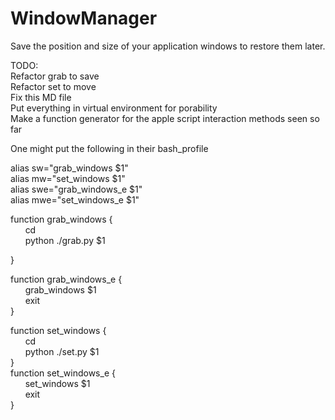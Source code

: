 # WindowManager
Save the position and size of your application windows to restore them later. <br />

TODO:<br />
Refactor grab to save <br />
Refactor set to move <br />
Fix this MD file<br />
Put everything in virtual environment for porability<br />
Make a function generator for the apple script interaction methods seen so far <br />

One might put the following in their bash_profile<br />

alias sw="grab_windows $1"<br />
alias mw="set_windows $1"<br />
alias swe="grab_windows_e $1"<br />
alias mwe="set_windows_e $1"<br />

function grab_windows {<br />
        &nbsp;&nbsp;&nbsp;&nbsp;&nbsp;&nbsp;cd <path to python files><br />
        &nbsp;&nbsp;&nbsp;&nbsp;&nbsp;&nbsp;python ./grab.py $1<br />

}<br />

function grab_windows_e {<br />
        &nbsp;&nbsp;&nbsp;&nbsp;&nbsp;&nbsp;grab_windows $1<br />
        &nbsp;&nbsp;&nbsp;&nbsp;&nbsp;&nbsp;exit<br />
}<br />

function set_windows {<br />
       &nbsp;&nbsp;&nbsp;&nbsp;&nbsp;&nbsp;cd <path to python files><br />
        &nbsp;&nbsp;&nbsp;&nbsp;&nbsp;&nbsp;python ./set.py $1<br />
}<br />
function set_windows_e {<br />
        &nbsp;&nbsp;&nbsp;&nbsp;&nbsp;&nbsp;set_windows $1<br />
        &nbsp;&nbsp;&nbsp;&nbsp;&nbsp;&nbsp;exit<br />
}<br />
